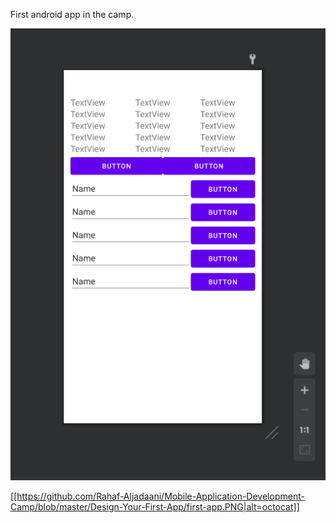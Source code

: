 First android app in the camp.

![alt text](https://github.com/Rahaf-Aljadaani/Mobile-Application-Development-Camp/blob/master/Design-Your-First-App/first-app.PNG?raw=true)

[[https://github.com/Rahaf-Aljadaani/Mobile-Application-Development-Camp/blob/master/Design-Your-First-App/first-app.PNG|alt=octocat]]


